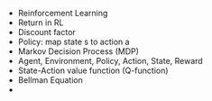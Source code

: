- Reinforcement Learning
- Return in RL 
- Discount  factor
- Policy: map state s to action a 
- Markov Decision Process (MDP)
- Agent, Environment, Policy, Action, State, Reward
- State-Action value function (Q-function)
- Bellman Equation
- 